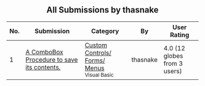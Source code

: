 ﻿<div align="center">

## All Submissions by thasnake

</div>

No.  | Submission | Category | By   | User Rating
---- | ---------- | -------- | ---- | -----------
1 | [A ComboBox Procedure to save its contents\.<br />](https://github.com/Planet-Source-Code/thasnake-a-combobox-procedure-to-save-its-contents__1-41733) | [Custom Controls/ Forms/  Menus<br /><sup>Visual Basic</sup>](../ByCategory/custom-controls-forms-menus__1-4.md) | thasnake | 4.0 (12 globes from 3 users)

